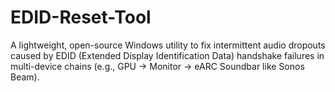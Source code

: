 # EDID-Reset-Tool
A lightweight, open-source Windows utility to fix intermittent audio dropouts caused by EDID (Extended Display Identification Data) handshake failures in multi-device chains (e.g., GPU → Monitor → eARC Soundbar like Sonos Beam).
